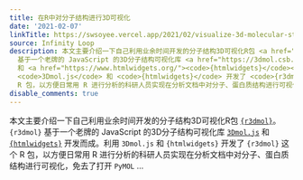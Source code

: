 ```yaml
---
title: 在R中对分子结构进行3D可视化
date: '2021-02-07'
linkTitle: https://swsoyee.vercel.app/2021/02/visualize-3d-molecular-structure-in-r/
source: Infinity Loop
description: 本文主要介绍一下自己利用业余时间开发的分子结构3D可视化R包 <a href="https://github.com/swsoyee/r3dmol"><code>{r3dmol}</code></a>。<code>{r3dmol}</code>
  基于一个老牌的 JavaScript 的3D分子结构可视化库 <a href="https://3dmol.csb.pitt.edu/"><code>3Dmol.js</code></a>
  和 <a href="https://www.htmlwidgets.org/"><code>{htmlwidgets}</code></a> 开发而成。利用
  <code>3Dmol.js</code> 和 <code>{htmlwidgets}</code> 开发了 <code>{r3dmol}</code> 这个
  R 包，以方便日常用 R 进行分析的科研人员实现在分析文档中对分子、蛋白质结构进行可视化，免去了打开 <code>PyMOL</code> ...
disable_comments: true
---
```

本文主要介绍一下自己利用业余时间开发的分子结构3D可视化R包 <a href="https://github.com/swsoyee/r3dmol"><code>{r3dmol}</code></a>。<code>{r3dmol}</code> 基于一个老牌的 JavaScript 的3D分子结构可视化库 <a href="https://3dmol.csb.pitt.edu/"><code>3Dmol.js</code></a> 和 <a href="https://www.htmlwidgets.org/"><code>{htmlwidgets}</code></a> 开发而成。利用 <code>3Dmol.js</code> 和 <code>{htmlwidgets}</code> 开发了 <code>{r3dmol}</code> 这个 R 包，以方便日常用 R 进行分析的科研人员实现在分析文档中对分子、蛋白质结构进行可视化，免去了打开 <code>PyMOL</code> ...